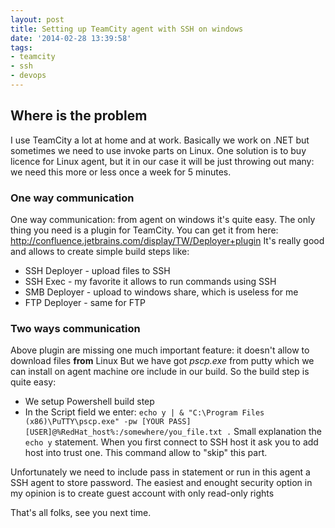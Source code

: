 ```yaml
---
layout: post
title: Setting up TeamCity agent with SSH on windows
date: '2014-02-28 13:39:58'
tags:
- teamcity
- ssh
- devops
---
```


## Where is the problem	
I use TeamCity a lot at home and at work. Basically we work on .NET but sometimes we need to use invoke parts on Linux. One solution is to buy licence for Linux agent, but it in our case it will be just throwing out many: we need this more or less once a week for 5 minutes.

### One way communication
One way communication: from agent on windows it's quite easy. The only thing you need is a plugin for TeamCity. You can get it from here: http://confluence.jetbrains.com/display/TW/Deployer+plugin
It's really good and allows to create simple build steps like:

* SSH Deployer - upload files to SSH
* SSH Exec - my favorite it allows to run commands using SSH
* SMB Deployer - upload to windows share, which is useless for me
* FTP Deployer - same for FTP

### Two ways communication
Above plugin are missing one much important feature: it doesn't allow to download files **from** Linux
But we have got *pscp.exe* from putty which we can install on agent machine ore include in our build.
So the build step is quite easy:

* We setup Powershell build step
* In the Script field we enter: 
`echo y | & "C:\Program Files (x86)\PuTTY\pscp.exe" -pw [YOUR PASS][USER]@%RedHat_host%:/somewhere/you_file.txt .`
Small explanation the `echo y` statement. When you first connect to SSH host it ask you to add host into trust one. This command allow to "skip" this part.

Unfortunately we need to include pass in statement or run in this agent a SSH agent to store password. The easiest and enought security option in my opinion is to create guest account with only read-only rights



That's all folks, see you next time.